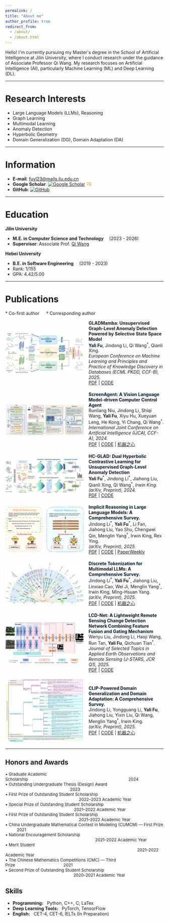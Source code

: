 ```yaml
---
permalink: /
title: "About me"
author_profile: true
redirect_from: 
  - /about/
  - /about.html
---
```


Hello! I'm currently pursuing my Master's degree in the School of Artificial Intelligence at Jilin University, where I conduct research under the guidance of Associate Professor Qi Wang. My research focuses on Artificial Intelligence (AI), particularly Machine Learning (ML) and Deep Learning (DL).

---

Research Interests
======
- Large Language Models (LLMs), Reasoning
- Graph Learning
- Multimodal Learning
- Anomaly Detection
- Hyperbolic Geometry
- Domain Generalization (DG), Domain Adaptation (DA)



---
Information
======
- **E-mail**: [fuyl23@mails.jlu.edu.cn](mailto:fuyl23@mails.jlu.edu.cn)
- **Google Scholar**: [![Google Scholar](https://img.shields.io/badge/scholar-4385FE.svg?&style=plastic&logo=google-scholar&logoColor=white)](https://scholar.google.com/citations?user=DlB7t7kAAAAJ) <font color="#FFA500">78</font>
- **GitHub**: [![GitHub](https://img.shields.io/badge/GitHub-181717?style=flat&logo=github&logoColor=white)](https://github.com/Yali-Fu)






---

Education
======
**Jilin University**
- **M.E. in Computer Science and Technology**   &emsp;(2023 - 2026)
- **Supervisor**: Associate Prof. [Qi Wang](http://sai.jlu.edu.cn/info/1094/3453.htm)

**Hebei University**
- **B.E. in Software Engineering**  &emsp;(2019 - 2023)
- Rank: 1/155  
- GPA: 4.42/5.00

  
---



Publications
======

\* Co-first author  &emsp;  † Corresponding author

<div style="display: flex; align-items: center; gap: 15px; margin-bottom: 20px;">
  <img src="/images/GLADMamba.png" alt="GLADMamba" width="250">
  <div>
    <b>GLADMamba: Unsupervised Graph-Level Anomaly Detection Powered by Selective State Space Model</b><br>
    <b style="color: #0A1624;">Yali Fu</b>, Jindong Li, Qi Wang<sup>†</sup>, Qianli Xing.
    <br><i>European Conference on Machine Learning and Principles and Practice of Knowledge Discovery in Databases (ECML PKDD, CCF-B), 2025.</i><br>
    <a href="https://arxiv.org/pdf/2503.17903">PDF</a> | <a href="https://github.com/Yali-Fu/GLADMamba">CODE</a>
  </div>
</div>



<div style="display: flex; align-items: center; gap: 15px;margin-bottom: 20px;">
  <img src="/images/ScreenAgent.png" alt="ScreenAgent" width="250">
  <div>
    <b style="color: #0A1624;">ScreenAgent: A Vision Language Model-driven Computer Control Agent</b><br>
    Runliang Niu, Jindong Li, Shiqi Wang, <b>Yali Fu</b>, Xiyu Hu, Xueyuan Leng, He Kong, Yi Chang, Qi Wang<sup>†</sup>.<br>
    <i>International Joint Conference on Artificial Intelligence (IJCAI, CCF-A), 2024.</i><br>
    <a href="https://arxiv.org/pdf/2402.07945">PDF</a> | <a href="https://github.com/niuzaisheng/ScreenAgent">CODE</a> | <a href="https://mp.weixin.qq.com/s/MNsRNr40vDqXdvoQ1_R-4Q">机器之心</a>
  </div>
</div>



<div style="display: flex; align-items: center; gap: 15px; margin-bottom: 20px;">
  <img src="/images/HC-GLAD.png" alt="HC-GLAD" width="250">
  <div>
    <b style="color: #0A1624;">HC-GLAD: Dual Hyperbolic Contrastive Learning for Unsupervised Graph-Level Anomaly Detection</b><br>
    <b>Yali Fu</b><sup>*</sup>, Jindong Li<sup>*</sup>, Jiahong Liu, Qianli Xing, Qi Wang<sup>†</sup>, <i>Irwin King</i>.<br>
    <i>(arXiv, Preprint), 2024.</i><br>
    <a href="https://arxiv.org/pdf/2407.02057">PDF</a> | <a href="https://github.com/Yali-Fu/HC-GLAD">CODE</a>
  </div>
</div>

<div style="display: flex; align-items: center; gap: 15px; margin-bottom: 20px;">
  <img src="/images/reasoning-survey.png" alt="Discrete Survey" width="250">
  <div>
    <b style="color: #0A1624;">Implicit Reasoning in Large Language Models: A Comprehensive Survey.</b><br>
    Jindong Li<sup>*</sup>, <b>Yali Fu</b><sup>*</sup>, Li Fan, Jiahong Liu, Yao Shu, Chengwei Qin, Menglin Yang<sup>†</sup>, Irwin King, Rex Ying.
    <br><i>(arXiv, Preprint), 2025.</i><br>
    <a href="https://arxiv.org/abs/2509.02350">PDF</a> | <a href="https://github.com/digailab/awesome-llm-implicit-reasoning">CODE</a> | <a href="https://mp.weixin.qq.com/s/YPVtFIFuEDW90CMfKaup_w?scene=1&click_id=5">PaperWeekly</a> 
  </div>
</div>


<div style="display: flex; align-items: center; gap: 15px; margin-bottom: 20px;">
  <img src="/images/discrete-survey.png" alt="Discrete Survey" width="250">
  <div>
    <b style="color: #0A1624;">Discrete Tokenization for Multimodal LLMs: A Comprehensive Survey.</b><br>
    Jindong Li<sup>*</sup>, <b>Yali Fu</b><sup>*</sup>, Jiahong Liu, Linxiao Cao, Wei Ji, Menglin Yang<sup>†</sup>, Irwin King, Ming-Hsuan Yang.
    <br><i>(arXiv, Preprint), 2025.</i><br>
    <a href="https://arxiv.org/abs/2507.22920">PDF</a> | <a href="https://github.com/jindongli-Ai/LLM-Discrete-Tokenization-Survey">CODE</a> | <a href="https://mp.weixin.qq.com/s/rDlzbRSEmQqBg-GRP0DTlA">机器之心</a>
  </div>
</div>



<div style="display: flex; align-items: center; gap: 15px; margin-bottom: 20px;">
  <img src="/images/LCD-NET.png" alt="LCD-Net" width="250">
  <div>
    <b style="color: #0A1624;">LCD-Net: A Lightweight Remote Sensing Change Detection Network Combining Feature Fusion and Gating Mechanism</b><br>
    Wenyu Liu, Jindong Li, Haoji Wang, Run Tan, <b>Yali Fu</b>, Qichuan Tian<sup>†</sup>.<br>
    <i>Journal of Selected Topics in Applied Earth Observations and Remote Sensing (J-STARS, JCR Q1), 2025.</i><br>
    <a href="https://arxiv.org/pdf/2410.11580">PDF</a> | <a href="https://github.com/WenyuLiu6/LCD-Net">CODE</a>
  </div>
</div>





<div style="display: flex; align-items: center; gap: 15px; margin-bottom: 20px;">
  <img src="/images/CLIP-Survey-Tree.png" alt="CLIP Survey" width="250">
  <div>
    <b style="color: #0A1624;">CLIP-Powered Domain Generalization and Domain Adaptation: A Comprehensive Survey.</b><br>
    Jindong Li, Yongguang Li, <b>Yali Fu</b>, Jiahong Liu, Yixin Liu, Qi Wang, Menglin Yang<sup>†</sup>, Irwin King.
    <br><i>(arXiv, Preprint), 2025.</i><br>
    <a href="https://arxiv.org/abs/2504.14280">PDF</a> | <a href="https://github.com/jindongli-Ai/Survey_on_CLIP-Powered_Domain_Generalization_and_Adaptation">CODE</a> | <a href="https://www.jiqizhixin.com/articles/2025-05-06-5">机器之心</a>
  </div>
</div>


---

Honors and Awards
------


<div style="font-size: 13px;">
• Graduate Academic Scholarship&emsp;&emsp;&emsp;&emsp;&emsp;&emsp;&emsp;&emsp;&emsp;&emsp;&emsp;&emsp;&emsp;&emsp;&emsp;&emsp;&emsp;&emsp;&emsp;&emsp;&emsp;&emsp;&emsp;&emsp;&nbsp;&nbsp;2024 <br>
• Outstanding Undergraduate Thesis (Design) Award &nbsp;&emsp;&emsp;&emsp;&emsp;&emsp;&emsp;&emsp;&emsp;&emsp;&emsp;&emsp;&emsp;&emsp;&emsp;&emsp;&nbsp;&nbsp;2023 <br>
• First Prize of Outstanding Student Scholarship &emsp;&emsp;&emsp;&emsp;&emsp;&emsp;&emsp;&emsp;&emsp;&emsp;&emsp;&emsp;&emsp;&emsp;&emsp;&emsp;&emsp;&emsp;2022–2023 Academic Year <br>
• Special Prize of Outstanding Student Scholarship &nbsp;&nbsp;&nbsp;&emsp;&emsp;&emsp;&emsp;&emsp;&emsp;&emsp;&emsp;&emsp;&emsp;&emsp;&emsp;&emsp;&emsp;&emsp;&emsp;2021–2022 Academic Year <br>
• First Prize of Outstanding Student Scholarship &emsp;&emsp;&emsp;&emsp;&emsp;&emsp;&emsp;&emsp;&emsp;&emsp;&emsp;&emsp;&emsp;&emsp;&emsp;&emsp;&emsp;&emsp;2021–2022 Academic Year <br>
• China Undergraduate Mathematical Contest in Modeling (CUMCM) — First Prize &emsp;&emsp;&nbsp;&nbsp;&nbsp;2021 <br>
• National Encouragement Scholarship &emsp;&emsp;&emsp;&emsp;&emsp;&emsp;&emsp;&emsp;&emsp;&emsp;&emsp;&emsp;&emsp;&emsp;&emsp;&emsp;&emsp;&emsp;&emsp;&emsp;&emsp;&emsp;2021–2022 Academic Year <br>
• Merit Student &emsp;&emsp;&emsp;&emsp;&emsp;&emsp;&emsp;&emsp;&emsp;&emsp;&emsp;&emsp;&emsp;&emsp;&emsp;&emsp;&emsp;&emsp;&emsp;&emsp;&emsp;&emsp;&emsp;&emsp;&emsp;&emsp;&emsp;&emsp;&emsp;&emsp;&emsp;&emsp;&nbsp;2021–2022 Academic Year <br>
• The Chinese Mathematics Competitions (CMC) — Third Prize&emsp;&emsp;&emsp;&emsp;&emsp;&emsp;&emsp;&emsp;&emsp;&emsp;&emsp;&nbsp;&nbsp;&nbsp;2021 <br>
• Second Prize of Outstanding Student Scholarship &emsp;&emsp;&emsp;&emsp;&emsp;&emsp;&emsp;&emsp;&emsp;&emsp;&emsp;&emsp;&emsp;&emsp;&emsp;&nbsp;&nbsp;&nbsp;&nbsp;&nbsp;&nbsp;2020–2021 Academic Year 
</div>



Skills
------
- **Programming:** &nbsp; Python, C++, C; LaTex
- **Deep Learning Tools:** &nbsp; PyTorch, TensorFlow
- **English:** &nbsp; CET-4, CET-6, IELTs (In Preparation)
